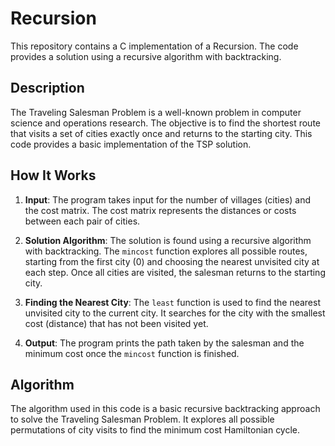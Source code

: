 # Recursion

This repository contains a C implementation of a Recursion. The code provides a solution using a recursive algorithm with backtracking.

## Description

The Traveling Salesman Problem is a well-known problem in computer science and operations research. The objective is to find the shortest route that visits a set of cities exactly once and returns to the starting city. This code provides a basic implementation of the TSP solution.

## How It Works

1. **Input**: The program takes input for the number of villages (cities) and the cost matrix. The cost matrix represents the distances or costs between each pair of cities.

2. **Solution Algorithm**: The solution is found using a recursive algorithm with backtracking. The `mincost` function explores all possible routes, starting from the first city (0) and choosing the nearest unvisited city at each step. Once all cities are visited, the salesman returns to the starting city.

3. **Finding the Nearest City**: The `least` function is used to find the nearest unvisited city to the current city. It searches for the city with the smallest cost (distance) that has not been visited yet.

4. **Output**: The program prints the path taken by the salesman and the minimum cost once the `mincost` function is finished.

## Algorithm

The algorithm used in this code is a basic recursive backtracking approach to solve the Traveling Salesman Problem. It explores all possible permutations of city visits to find the minimum cost Hamiltonian cycle.